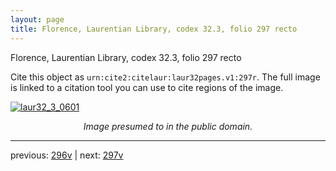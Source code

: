 ```yaml
---
layout: page
title: Florence, Laurentian Library, codex 32.3, folio 297 recto
---
```


Florence, Laurentian Library, codex 32.3, folio 297 recto

Cite this object as `urn:cite2:citelaur:laur32pages.v1:297r`.  The full image is linked to a citation tool you can use to cite regions of the image.

[![laur32_3_0601](http://www.homermultitext.org/iipsrv?IIIF=/project/homer/pyramidal/deepzoom/citelaur/laur32imgs/v1/laur32_3_0601.tif/full/800,/0/default.jpg)](http://www.homermultitext.org/ict2/?urn=urn:cite2:citelaur:laur32imgs.v1:laur32_3_0601) 

<p style="text-align: center; font-style: italic;">Image presumed to in the public domain.</p>

---

previous: [296v](../296v/) | next: [297v](../297v/)